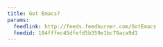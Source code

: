 ```yaml
---
title: Got Emacs?
params:
  feedlink: http://feeds.feedburner.com/GotEmacs
  feedid: 184fffec45dfefd5b359e1bc79aca9d1
---
```

